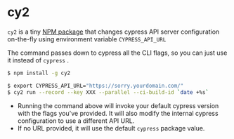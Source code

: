 # cy2

`cy2` is a tiny [NPM package](https://www.npmjs.com/package/cy2) that changes cypress API server configuration on-the-fly using  environment variable `CYPRESS_API_URL`

The command passes down to cypress all the CLI flags, so you can just use it instead of `cypress` .

```bash
$ npm install -g cy2

$ export CYPRESS_API_URL="https://sorry.yourdomain.com/"
$ cy2 run --record --key XXX --parallel --ci-build-id `date +%s`
```

* Running the command above will invoke your default cypress version with the flags you've provided. It will also modify the internal cypress configuration to use a different API URL.
* If no URL provided, it will use the default `cypress` package value.

